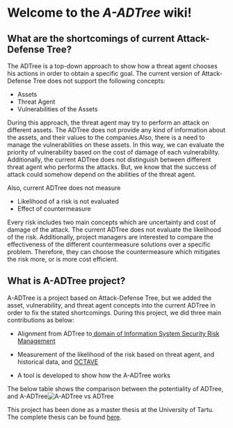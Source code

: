 # Welcome to the _A-ADTree_ wiki!

## What are the shortcomings of current Attack-Defense Tree?

The ADTree is a top-down approach to show how a threat agent chooses his actions in order to obtain a specific goal. The current version of Attack-Defense Tree does not support the following concepts:

* Assets
* Threat Agent
* Vulnerabilities of the Assets

During this approach, the threat agent may try to perform an attack on different assets. The ADTree does not provide any kind of information about the assets, and their values to the companies.Also, there is a need to manage the vulnerabilities on these assets. In this way, we can evaluate the priority of vulnerability based on the cost of damage of each vulnerability. Additionally, the current ADTree does not distinguish between different threat agent who performs the attacks. But, we know that the success of attack could somehow depend on the abilities of the threat agent. 

Also, current ADTree does not measure
* Likelihood of a risk is not evaluated
* Effect of countermeasure

Every risk includes two main concepts which are uncertainty and cost of damage of the attack. The current ADTree does not evaluate the likelihood of the risk. Additionally, project managers are interested to compare the effectiveness of the different countermeasure solutions over a specific problem. Therefore, they can choose the countermeasure which mitigates the risk more, or is more cost efficient.

## What is A-ADTree project?

A-ADTree is a project based on Attack-Defense Tree, but we added the asset, vulnerability, and threat agent concepts into the current ADTree in order to fix the stated shortcomings. During this project, we did three main contributions as below:

* Alignment from ADTree to[ domain of Information System Security Risk Management](https://link.springer.com/chapter/10.1007%2F978-3-642-12544-7_16)

* Measurement of the likelihood of the risk based on threat agent, and historical data, and [OCTAVE](http://www.informit.com/articles/article.aspx?p=28469&seqNum=6)

* A tool is developed to show how the A-ADTree works
 

The below table shows the comparison between the potentiality of ADTree, and A-ADTree![A-ADTree vs ADTree](https://cloud.githubusercontent.com/assets/4312244/26752247/23a14034-4854-11e7-8480-1dfc4180025c.png)



This project has been done as a master thesis at the University of Tartu. The complete thesis can be found [here](https://comserv.cs.ut.ee/home/files/Lashkarara_softwareengineering_2017.pdf?study=ATILoputoo&reference=8762E33F0FF55E8E65DE28C8C5CA31E7F4285F2E).

